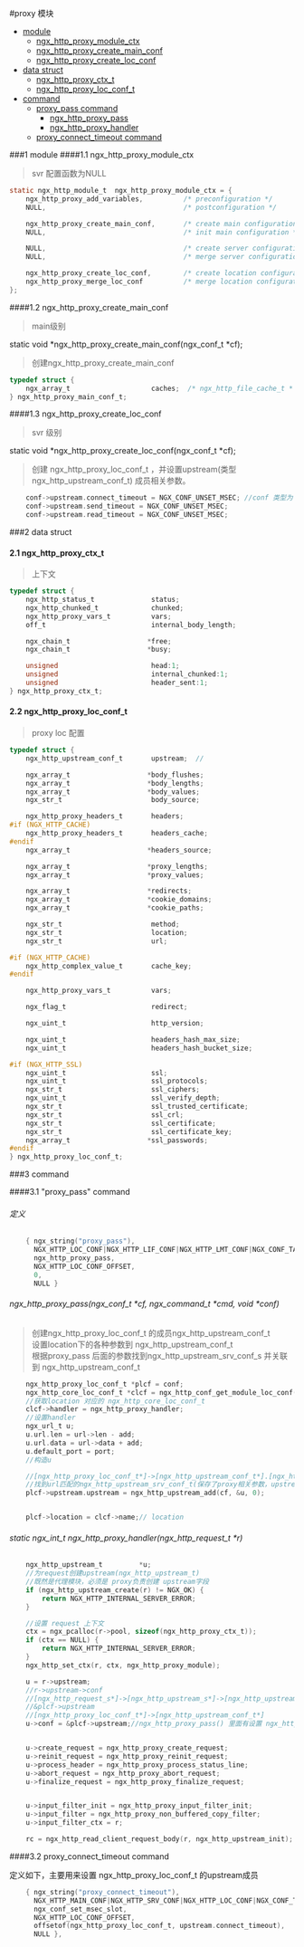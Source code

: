 #proxy 模块


* [module](#module)
    * [ngx_http_proxy_module_ctx](#ngx_http_proxy_module_ctx)
    * [ngx_http_proxy_create_main_conf](#ngx_http_proxy_create_main_conf)
    * [ngx_http_proxy_create_loc_conf](#ngx_http_proxy_create_loc_conf)
* [data struct](#data-struct)
    * [ngx_http_proxy_ctx_t](#ngx_http_proxy_ctx_t)
    * [ngx_http_proxy_loc_conf_t](#ngx_http_proxy_loc_conf_t)
* [command](#command)
    * [proxy_pass command](#proxy_pass-command)
        * [ngx_http_proxy_pass](#ngx_http_proxy_pass)
        * [ngx_http_proxy_handler](#ngx_http_proxy_handler)
    * [proxy_connect_timeout command](#proxy_connect_timeout-command)

<span id="module"></span>
###1 module 
<span id="ngx_http_proxy_module_ctx"></span>
####1.1 ngx_http_proxy_module_ctx

>svr 配置函数为NULL

```c
static ngx_http_module_t  ngx_http_proxy_module_ctx = {
    ngx_http_proxy_add_variables,          /* preconfiguration */
    NULL,                                  /* postconfiguration */

    ngx_http_proxy_create_main_conf,       /* create main configuration */
    NULL,                                  /* init main configuration */

    NULL,                                  /* create server configuration */
    NULL,                                  /* merge server configuration */

    ngx_http_proxy_create_loc_conf,        /* create location configuration */
    ngx_http_proxy_merge_loc_conf          /* merge location configuration */
};

```
<span id="ngx_http_proxy_create_main_conf"></span>
####1.2 ngx_http_proxy_create_main_conf

>main级别 

static void *ngx_http_proxy_create_main_conf(ngx_conf_t *cf);

>创建ngx_http_proxy_create_main_conf

```c
typedef struct {
    ngx_array_t                    caches;  /* ngx_http_file_cache_t * */
} ngx_http_proxy_main_conf_t;
```
<span id="ngx_http_proxy_create_loc_conf"></span>
####1.3 ngx_http_proxy_create_loc_conf

>svr 级别

static void *ngx_http_proxy_create_loc_conf(ngx_conf_t *cf);

>创建 ngx_http_proxy_loc_conf_t ，并设置upstream(类型 ngx_http_upstream_conf_t) 成员相关参数。

```c
    conf->upstream.connect_timeout = NGX_CONF_UNSET_MSEC; //conf 类型为 ngx_http_proxy_loc_conf_t
    conf->upstream.send_timeout = NGX_CONF_UNSET_MSEC;
    conf->upstream.read_timeout = NGX_CONF_UNSET_MSEC;
```

<span id="data-struct"></span>

###2 data struct

<span id="ngx_http_proxy_ctx_t"></span>
#### 2.1 ngx_http_proxy_ctx_t 
>上下文
```c
typedef struct {
    ngx_http_status_t              status;
    ngx_http_chunked_t             chunked;
    ngx_http_proxy_vars_t          vars;
    off_t                          internal_body_length;

    ngx_chain_t                   *free;
    ngx_chain_t                   *busy;

    unsigned                       head:1;
    unsigned                       internal_chunked:1;
    unsigned                       header_sent:1;
} ngx_http_proxy_ctx_t;
```
<span id="ngx_http_proxy_loc_conf_t"></span>
#### 2.2 ngx_http_proxy_loc_conf_t
>proxy loc 配置

```c
typedef struct {
    ngx_http_upstream_conf_t       upstream;  //

    ngx_array_t                   *body_flushes;
    ngx_array_t                   *body_lengths;
    ngx_array_t                   *body_values;
    ngx_str_t                      body_source;

    ngx_http_proxy_headers_t       headers;
#if (NGX_HTTP_CACHE)
    ngx_http_proxy_headers_t       headers_cache;
#endif
    ngx_array_t                   *headers_source;

    ngx_array_t                   *proxy_lengths;
    ngx_array_t                   *proxy_values;

    ngx_array_t                   *redirects;
    ngx_array_t                   *cookie_domains;
    ngx_array_t                   *cookie_paths;

    ngx_str_t                      method;
    ngx_str_t                      location;
    ngx_str_t                      url;

#if (NGX_HTTP_CACHE)
    ngx_http_complex_value_t       cache_key;
#endif

    ngx_http_proxy_vars_t          vars;

    ngx_flag_t                     redirect;

    ngx_uint_t                     http_version;

    ngx_uint_t                     headers_hash_max_size;
    ngx_uint_t                     headers_hash_bucket_size;

#if (NGX_HTTP_SSL)
    ngx_uint_t                     ssl;
    ngx_uint_t                     ssl_protocols;
    ngx_str_t                      ssl_ciphers;
    ngx_uint_t                     ssl_verify_depth;
    ngx_str_t                      ssl_trusted_certificate;
    ngx_str_t                      ssl_crl;
    ngx_str_t                      ssl_certificate;
    ngx_str_t                      ssl_certificate_key;
    ngx_array_t                   *ssl_passwords;
#endif
} ngx_http_proxy_loc_conf_t;
```




<span id="command"></span>

###3 command 

<span id="proxy_pass-command"></span>

####3.1 "proxy_pass" command

###### 定义

```c
    { ngx_string("proxy_pass"),
      NGX_HTTP_LOC_CONF|NGX_HTTP_LIF_CONF|NGX_HTTP_LMT_CONF|NGX_CONF_TAKE1,
      ngx_http_proxy_pass,
      NGX_HTTP_LOC_CONF_OFFSET,
      0,
      NULL }

```
<span id="ngx_http_proxy_pass"></span>
###### ngx_http_proxy_pass(ngx_conf_t *cf, ngx_command_t *cmd, void *conf)
>创建ngx_http_proxy_loc_conf_t 的成员ngx_http_upstream_conf_t  
>设置location下的各种参数到 ngx_http_upstream_conf_t  
>根据proxy_pass 后面的参数找到ngx_http_upstream_srv_conf_s 并关联到 ngx_http_upstream_conf_t  

```c
    ngx_http_proxy_loc_conf_t *plcf = conf;
    ngx_http_core_loc_conf_t *clcf = ngx_http_conf_get_module_loc_conf(cf, ngx_http_core_module);
    //获取location 对应的 ngx_http_core_loc_conf_t
    clcf->handler = ngx_http_proxy_handler;
    //设置handler
    ngx_url_t u;
    u.url.len = url->len - add;
    u.url.data = url->data + add;
    u.default_port = port;
    //构造u

    //[ngx_http_proxy_loc_conf_t*]->[ngx_http_upstream_conf_t*].[ngx_http_upstream_srv_conf_s*]
    //找到url匹配的ngx_http_upstream_srv_conf_t(保存了proxy相关参数，upstream成员指向具体的upstream)
    plcf->upstream.upstream = ngx_http_upstream_add(cf, &u, 0);


    plcf->location = clcf->name;// location


```
<span id="ngx_http_proxy_handler"></span>
###### static ngx_int_t ngx_http_proxy_handler(ngx_http_request_t *r)

```c
    ngx_http_upstream_t         *u;
    //为request创建upstream(ngx_http_upstream_t)
    //既然是代理模块，必须是 proxy负责创建 upstream字段
    if (ngx_http_upstream_create(r) != NGX_OK) {  
        return NGX_HTTP_INTERNAL_SERVER_ERROR;
    }

    //设置 request 上下文
    ctx = ngx_pcalloc(r->pool, sizeof(ngx_http_proxy_ctx_t));
    if (ctx == NULL) {
        return NGX_HTTP_INTERNAL_SERVER_ERROR;
    }
    ngx_http_set_ctx(r, ctx, ngx_http_proxy_module);

    u = r->upstream;
    //r->upstream->conf  
    //[ngx_http_request_s*]->[ngx_http_upstream_s*]->[ngx_http_upstream_conf_t*]
    //&plcf->upstream
    //[ngx_http_proxy_loc_conf_t*]->[ngx_http_upstream_conf_t*]
    u->conf = &plcf->upstream;//ngx_http_proxy_pass() 里面有设置 ngx_http_upstream_conf_t


    u->create_request = ngx_http_proxy_create_request;
    u->reinit_request = ngx_http_proxy_reinit_request;
    u->process_header = ngx_http_proxy_process_status_line;
    u->abort_request = ngx_http_proxy_abort_request;
    u->finalize_request = ngx_http_proxy_finalize_request;


    u->input_filter_init = ngx_http_proxy_input_filter_init;
    u->input_filter = ngx_http_proxy_non_buffered_copy_filter;
    u->input_filter_ctx = r;

    rc = ngx_http_read_client_request_body(r, ngx_http_upstream_init);

```
<span id="proxy_connect_timeout-command"></span>
####3.2 proxy_connect_timeout command

定义如下，主要用来设置 ngx_http_proxy_loc_conf_t 的upstream成员

```c
    { ngx_string("proxy_connect_timeout"),
      NGX_HTTP_MAIN_CONF|NGX_HTTP_SRV_CONF|NGX_HTTP_LOC_CONF|NGX_CONF_TAKE1,
      ngx_conf_set_msec_slot,
      NGX_HTTP_LOC_CONF_OFFSET,
      offsetof(ngx_http_proxy_loc_conf_t, upstream.connect_timeout),
      NULL },
```
